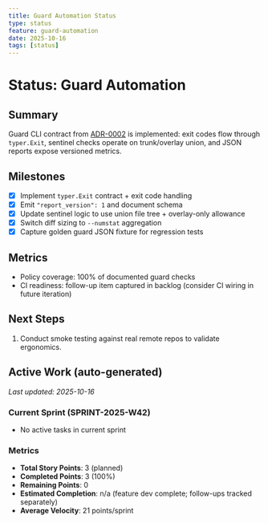 ```yaml
---
title: Guard Automation Status
type: status
feature: guard-automation
date: 2025-10-16
tags: [status]
---
```


# Status: Guard Automation

## Summary
Guard CLI contract from [ADR-0002](../../adr/0002-guard-cli-contract.md) is implemented: exit codes flow through `typer.Exit`, sentinel checks operate on trunk/overlay union, and JSON reports expose versioned metrics.

## Milestones
- [x] Implement `typer.Exit` contract + exit code handling
- [x] Emit `"report_version": 1` and document schema
- [x] Update sentinel logic to use union file tree + overlay-only allowance
- [x] Switch diff sizing to `--numstat` aggregation
- [x] Capture golden guard JSON fixture for regression tests

## Metrics
- Policy coverage: 100% of documented guard checks
- CI readiness: follow-up item captured in backlog (consider CI wiring in future iteration)

## Next Steps
1. Conduct smoke testing against real remote repos to validate ergonomics.

## Active Work (auto-generated)
*Last updated: 2025-10-16*

### Current Sprint (SPRINT-2025-W42)
- No active tasks in current sprint

### Metrics
- **Total Story Points**: 3 (planned)
- **Completed Points**: 3 (100%)
- **Remaining Points**: 0
- **Estimated Completion**: n/a (feature dev complete; follow-ups tracked separately)
- **Average Velocity**: 21 points/sprint
